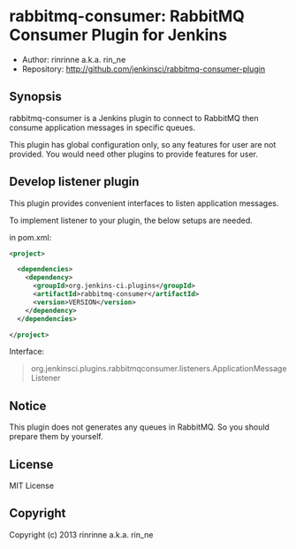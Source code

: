 rabbitmq-consumer: RabbitMQ Consumer Plugin for Jenkins
=======================================================

* Author: rinrinne a.k.a. rin_ne
* Repository: http://github.com/jenkinsci/rabbitmq-consumer-plugin

Synopsis
------------------------

rabbitmq-consumer is a Jenkins plugin to connect to RabbitMQ then consume application messages in specific queues.

This plugin has global configuration only, so any features for user are not provided. You would need other plugins to provide features for user.

Develop listener plugin
------------------------

This plugin provides convenient interfaces to listen application messages.

To implement listener to your plugin, the below setups are needed.

in pom.xml:

```xml
<project>

  <dependencies>
    <dependency>
      <groupId>org.jenkins-ci.plugins</groupId>
      <artifactId>rabbitmq-consumer</artifactId>
      <version>VERSION</version>
    </dependency>
  </dependencies>

</project>
```

Interface:

> org.jenkinsci.plugins.rabbitmqconsumer.listeners.ApplicationMessageListener

Notice
------------------------

This plugin does not generates any queues in RabbitMQ. So you should prepare them by yourself.

License
------------------------

MIT License

Copyright
------------------------

Copyright (c) 2013 rinrinne a.k.a. rin_ne
